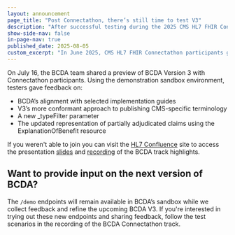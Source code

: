 ```yaml
---
layout: announcement
page_title: "Post Connectathon, there’s still time to test V3"
description: "After successful testing during the 2025 CMS HL7 FHIR Connectathon, a demo of Version 3 is still open to try."
show-side-nav: false
in-page-nav: true
published_date: 2025-08-05
custom_excerpt: "In June 2025, CMS HL7 FHIR Connectathon participants gave feedback on Version 3 in the BCDA sandbox. The demo endpoints are still open for testing."
---
```


On July 16, the BCDA team shared a preview of BCDA Version 3 with Connectathon participants. Using the demonstration sandbox environment, testers gave feedback on:

- BCDA’s alignment with selected implementation guides
- V3’s more conformant approach to publishing CMS-specific terminology
- A new _typeFilter parameter
- The updated representation of partially adjudicated claims using the ExplanationOfBenefit resource

If you weren't able to join you can visit the [HL7 Confluence](https://confluence.hl7.org/spaces/FHIR/pages/324971281/CMS+2025+-+07+FHIR+Connectathon+6) site to access the presentation [slides](https://confluence.hl7.org/download/attachments/345083176/2025BCDA_hl7_highlights.pdf?version=1&modificationDate=1752768789792&api=v2) and [recording](https://vimeo.com/1104565738/0573e89197) of the BCDA track highlights.

## Want to provide input on the next version of BCDA?

The `/demo` endpoints will remain available in BCDA’s sandbox while we collect feedback and refine the upcoming BCDA V3. If you're interested in trying out these new endpoints and sharing feedback, follow the test scenarios in the recording of the BCDA Connectathon track.
